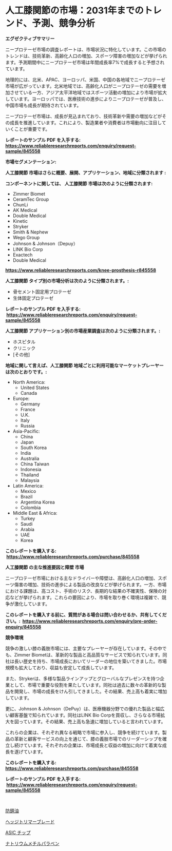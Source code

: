 <p><h1>人工膝関節の市場：2031年までのトレンド、予測、競争分析</h1></p><p><strong>エグゼクティブサマリー</strong></p>
<p><p>ニープロテーゼ市場の調査レポートは、市場状況に特化しています。この市場のトレンドは、技術革新、高齢化人口の増加、スポーツ障害の増加などが挙げられます。予測期間中にニープロテーゼ市場は年間成長率7%で成長すると予想されています。</p><p>地理的には、北米、APAC、ヨーロッパ、米国、中国の各地域でニープロテーゼ市場が広がっています。北米地域では、高齢化人口がニープロテーゼの需要を増加させている一方、アジア太平洋地域ではスポーツ活動の増加により市場が拡大しています。ヨーロッパでは、医療技術の進歩によりニープロテーゼが普及し、中国市場も成長が期待されています。</p><p>ニープロテーゼ市場は、成長が見込まれており、技術革新や需要の増加などがその成長を推進しています。これにより、製造業者や消費者は市場動向に注目していくことが重要です。</p></p>
<p><strong>レポートのサンプル PDF を入手する: <a href="https://www.reliableresearchreports.com/enquiry/request-sample/845558">https://www.reliableresearchreports.com/enquiry/request-sample/845558</a></strong></p>
<p><strong>市場セグメンテーション:</strong></p>
<p><strong> 人工膝関節 市場はさらに概要、展開、アプリケーション、地域に分類されます :</strong></p>
<p><strong>コンポーネントに関しては、 人工膝関節 市場は次のように分類されます: &nbsp;</strong></p>
<p><ul><li>Zimmer Biomet</li><li>CeramTec Group</li><li>ChunLi</li><li>AK Medical</li><li>Double Medical</li><li>Kinetic</li><li>Stryker</li><li>Smith & Nephew</li><li>Wego Group</li><li>Johnson & Johnson（Depuy）</li><li>LINK Bio Corp</li><li>Exactech</li><li>Double Medical</li></ul></p>
<p><strong><a href="https://www.reliableresearchreports.com/knee-prosthesis-r845558">https://www.reliableresearchreports.com/knee-prosthesis-r845558</a></strong></p>
<p><strong> 人工膝関節 タイプ別の市場分析は次のように分類されます。:</strong></p>
<p><ul><li>骨セメント固定用プロテーゼ</li><li>生体固定プロテーゼ</li></ul></p>
<p><strong>レポートのサンプル PDF を入手する: &nbsp;<a href="https://www.reliableresearchreports.com/enquiry/request-sample/845558">https://www.reliableresearchreports.com/enquiry/request-sample/845558</a></strong></p>
<p><strong> 人工膝関節 アプリケーション別の市場産業調査は次のように分類されます。:</strong></p>
<p><ul><li>ホスピタル</li><li>クリニック</li><li>[その他]</li></ul></p>
<p><strong>地域に関して言えば、人工膝関節 地域ごとに利用可能なマーケットプレーヤーは次のとおりです。:</strong></p>
<p><ul>
    <li>
        North America:
        <ul>
            <li>United States</li>
            <li>Canada</li>
        </ul>
    </li>
    <li>
        Europe:
        <ul>
            <li>Germany</li>
            <li>France</li>
            <li>U.K.</li>
            <li>Italy</li>
            <li>Russia</li>
        </ul>
    </li>
    <li>
        Asia-Pacific:
        <ul>
            <li>China</li>
            <li>Japan</li>
            <li>South Korea</li>
            <li>India</li>
            <li>Australia</li>
            <li>China Taiwan</li>
            <li>Indonesia</li>
            <li>Thailand</li>
            <li>Malaysia</li>
        </ul>
    </li>
    <li>
        Latin America:
        <ul>
            <li>Mexico</li>
            <li>Brazil</li>
            <li>Argentina Korea</li>
            <li>Colombia</li>
        </ul>
    </li>
    <li>
        Middle East & Africa:
        <ul>
            <li>Turkey</li>
            <li>Saudi</li>
            <li>Arabia</li>
            <li>UAE</li>
            <li>Korea</li>
        </ul>
    </li>
    </ul></p>
<p><strong>このレポートを購入する: &nbsp;<a href="https://www.reliableresearchreports.com/purchase/845558">https://www.reliableresearchreports.com/purchase/845558</a></strong></p>
<p><strong>人工膝関節 の主な推進要因と障壁 市場</strong></p>
<p><p>ニープロテーゼ市場における主なドライバーや障壁は、高齢化人口の増加、スポーツ傷害の増加、技術の進歩による製品の改良などが挙げられます。一方、市場における課題は、高コスト、手術のリスク、長期的な結果の不確実性、保険の対応などが挙げられます。これらの要因により、市場を取り巻く環境は複雑で、競争が激化しています。</p></p>
<p><strong>このレポートを購入する前に、質問がある場合は問い合わせるか、共有してください。:&nbsp; <a href="https://www.reliableresearchreports.com/enquiry/pre-order-enquiry/845558">https://www.reliableresearchreports.com/enquiry/pre-order-enquiry/845558</a></strong></p>
<p><strong>競争環境</strong></p>
<p><p>競争の激しい膝の義肢市場には、主要なプレーヤーが存在しています。その中でも、Zimmer Biometは、革新的な製品と高品質なサービスで知られています。同社は長い歴史を持ち、市場成長においてリーダーの地位を築いてきました。市場規模も拡大しており、収益も安定して成長しています。</p><p>また、Strykerは、多様な製品ラインアップとグローバルなプレゼンスを持つ企業として、市場で重要な役割を果たしています。同社は過去に数々の革新的な製品を開発し、市場の成長をけん引してきました。その結果、売上高も着実に増加しています。</p><p>更に、Johnson & Johnson（DePuy）は、医療機器分野での優れた製品と幅広い顧客基盤で知られています。同社はLINK Bio Corpを買収し、さらなる市場拡大を図っています。その結果、売上高も急速に増加していると言われています。</p><p>これらの企業は、それぞれ異なる戦略で市場に参入し、競争を続けています。製品の革新と顧客サービスの向上を通じて、膝の義肢市場でのリーダーシップを確立し続けています。それぞれの企業は、市場成長と収益の増加に向けて着実な成長を遂げています。</p></p>
<p><strong>このレポートを購入する: &nbsp; <a href="https://www.reliableresearchreports.com/purchase/845558">https://www.reliableresearchreports.com/purchase/845558</a></strong></p>
<p><strong>レポートのサンプル PDF を入手する: &nbsp;<a href="https://www.reliableresearchreports.com/enquiry/request-sample/845558">https://www.reliableresearchreports.com/enquiry/request-sample/845558</a></strong><strong></strong></p>
<p>&nbsp;</p>
<p><p><a href="https://github.com/KaydenJohns1964/Market-Research-Report-List-1/blob/main/873472019269.md">防錆油</a></p><p><a href="https://medium.com/@lewis15david/%E3%83%98%E3%83%83%E3%82%B8%E3%83%88%E3%83%AA%E3%83%9E%E3%83%BC%E3%83%96%E3%83%AC%E3%83%BC%E3%83%89%E5%B8%82%E5%A0%B4-%E5%B8%82%E5%A0%B4%E3%82%B7%E3%82%A7%E3%82%A2-%E5%B8%82%E5%A0%B4%E3%83%88%E3%83%AC%E3%83%B3%E3%83%89-%E5%B0%86%E6%9D%A5%E3%81%AE%E6%88%90%E9%95%B7%E3%82%92%E6%8E%A2%E3%82%8B-a65167f05f19">ヘッジトリマーブレード</a></p><p><a href="https://medium.com/@wadeavis5656202/asic%E3%83%81%E3%83%83%E3%83%97%E5%B8%82%E5%A0%B4%E3%83%AC%E3%83%9D%E3%83%BC%E3%83%88%E3%81%AF-%E3%81%93%E3%81%AE%E5%B8%82%E5%A0%B4%E3%81%AE%E6%9C%80%E6%96%B0%E3%81%AE%E3%83%88%E3%83%AC%E3%83%B3%E3%83%89%E3%81%A8%E6%88%90%E9%95%B7%E6%A9%9F%E4%BC%9A%E3%82%92%E6%98%8E%E3%82%89%E3%81%8B%E3%81%AB%E3%81%97%E3%81%BE%E3%81%97%E3%81%9F-51d34993c218">ASIC チップ</a></p><p><a href="https://github.com/marbadji/Market-Research-Report-List-1/blob/main/425793319268.md">ナトリウムメチルパラベン</a></p></p>